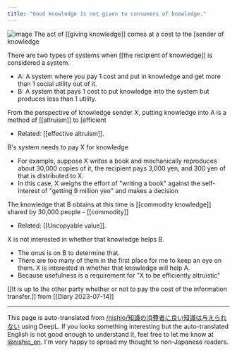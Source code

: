 ```yaml
---
title: "Good knowledge is not given to consumers of knowledge."
---
```


![image](https://gyazo.com/e17214d6ad5049994b8d025231c76f30/thumb/1000)
The act of [[giving knowledge]] comes at a cost to the [sender of knowledge

There are two types of systems when [[the recipient of knowledge]] is considered a system.
- A: A system where you pay 1 cost and put in knowledge and get more than 1 social utility out of it.
- B: A system that pays 1 cost to put knowledge into the system but produces less than 1 utility.

From the perspective of knowledge sender X, putting knowledge into A is a method of [[altruism]] to [efficient
- Related: [[effective altruism]].

B's system needs to pay X for knowledge
- For example, suppose X writes a book and mechanically reproduces about 30,000 copies of it, the recipient pays 3,000 yen, and 300 yen of that is distributed to X.
- In this case, X weighs the effort of "writing a book" against the self-interest of "getting 9 million yen" and makes a decision

The knowledge that B obtains at this time is [[commodity knowledge]] shared by 30,000 people
    - [[commodity]]
- Related: [[Uncopyable value]].

X is not interested in whether that knowledge helps B.
- The onus is on B to determine that.
- There are too many of them in the first place for me to keep an eye on them.
X is interested in whether that knowledge will help A.
- Because usefulness is a requirement for "X to be efficiently altruistic"

[[It is up to the other party whether or not to pay the cost of the information transfer.]]
from  [[Diary 2023-07-14]]

---
This page is auto-translated from [/nishio/知識の消費者に良い知識は与えられない](https://scrapbox.io/nishio/知識の消費者に良い知識は与えられない) using DeepL. If you looks something interesting but the auto-translated English is not good enough to understand it, feel free to let me know at [@nishio_en](https://twitter.com/nishio_en). I'm very happy to spread my thought to non-Japanese readers.
